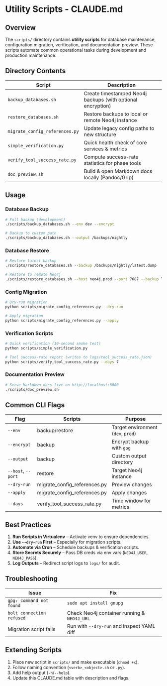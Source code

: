 # Utility Scripts - CLAUDE.md

## Overview
The `scripts/` directory contains **utility scripts** for database maintenance, configuration migration, verification, and documentation preview. These scripts automate common operational tasks during development and production maintenance.

## Directory Contents
| Script | Description |
|--------|-------------|
| `backup_databases.sh` | Create timestamped Neo4j backups (with optional encryption) |
| `restore_databases.sh` | Restore backups to local or remote Neo4j instance |
| `migrate_config_references.py` | Update legacy config paths to new structure |
| `simple_verification.py` | Quick health check of core services & metrics |
| `verify_tool_success_rate.py` | Compute success-rate statistics for phase tools |
| `doc_preview.sh` | Build & open Markdown docs locally (Pandoc/Grip) |

## Usage
### Database Backup
```bash
# Full backup (development)
./scripts/backup_databases.sh --env dev --encrypt

# Backup to custom path
./scripts/backup_databases.sh --output /backups/nightly
```
### Database Restore
```bash
# Restore latest backup
./scripts/restore_databases.sh --backup /backups/nightly/latest.dump

# Restore to remote Neo4j
./scripts/restore_databases.sh --host neo4j.prod --port 7687 --backup latest.dump
```
### Config Migration
```bash
# Dry-run migration
python scripts/migrate_config_references.py --dry-run

# Apply migration
python scripts/migrate_config_references.py --apply
```
### Verification Scripts
```bash
# Quick verification (10-second smoke test)
python scripts/simple_verification.py

# Tool success-rate report (writes to logs/tool_success_rate.json)
python scripts/verify_tool_success_rate.py --days 7
```
### Documentation Preview
```bash
# Serve Markdown docs live on http://localhost:8000
./scripts/doc_preview.sh
```

## Common CLI Flags
| Flag | Scripts | Purpose |
|------|---------|---------|
| `--env` | backup/restore | Target environment (`dev`, `prod`) |
| `--encrypt` | backup | Encrypt backup with `gpg` |
| `--output` | backup | Custom output directory |
| `--host`, `--port` | restore | Target Neo4j instance |
| `--dry-run` | migrate_config_references.py | Preview changes |
| `--apply` | migrate_config_references.py | Apply changes |
| `--days` | verify_tool_success_rate.py | Time window for metrics |

## Best Practices
1. **Run Scripts in Virtualenv** – Activate venv to ensure dependencies.
2. **Use `--dry-run` First** – Especially for migration scripts.
3. **Automate via Cron** – Schedule backups & verification scripts.
4. **Store Secrets Securely** – Pass DB creds via env vars (`NEO4J_USER`, `NEO4J_PASS`).
5. **Log Outputs** – Redirect script logs to `logs/` for audit.

## Troubleshooting
| Issue | Fix |
|-------|-----|
| `gpg: command not found` | `sudo apt install gnupg` |
| `bolt connection refused` | Check Neo4j container running & `NEO4J_URL` |
| Migration script fails | Run with `--dry-run` and inspect YAML diff |

## Extending Scripts
1. Place new script in `scripts/` and make executable (`chmod +x`).
2. Follow naming convention (`<verb>_<object>.sh` or `.py`).
3. Add help output (`-h`/`--help`).
4. Update this CLAUDE.md table with description and flags. 